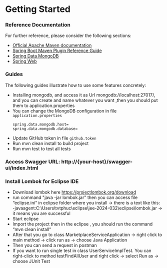 # Getting Started

### Reference Documentation

For further reference, please consider the following sections:

* [Official Apache Maven documentation](https://maven.apache.org/guides/index.html)
* [Spring Boot Maven Plugin Reference Guide](https://docs.spring.io/spring-boot/docs/3.2.5/maven-plugin/reference/html/)
* [Spring Data MongoDB](https://docs.spring.io/spring-boot/docs/3.2.5/reference/htmlsingle/index.html#data.nosql.mongodb)
* [Spring Web](https://docs.spring.io/spring-boot/docs/3.2.5/reference/htmlsingle/index.html#web)

### Guides

The following guides illustrate how to use some features concretely:

* Installing mongodb, and access it as Url mongodb://localhost:27017/, and you can create and name whatever you want
  ,then you should put them to application.properties
* You can change the MongoDB configuration in file `application.properties`
    ```
    spring.data.mongodb.host=
    spring.data.mongodb.database=
    ```
* Update GitHub token in file `github.token`
* Run mvn clean install to build project
* Run mvn test to test all tests

### Access Swagger URL: http://{your-host}/swagger-ui/index.html

### Install Lombok for Eclipse IDE

* Download lombok here https://projectlombok.org/download
* run command "java -jar lombok.jar" then you can access file “eclipse.ini“ in eclipse folder where you install → there
  is a text like this:  -javaagent:C:\Users\tvtphuc\eclipse\jee-2024-032\eclipse\lombok.jar → it means you are
  successful
* Start eclipse
* Import the project then in the eclipse , you should run the command “mvn clean install“
* After that you go to class MarketplaceServiceApplication → right click to main method → click run as → choose Java
  Application
* Then you can send a request in postman
* If you want to run single test in class UserServiceImplTest. You can right-click to method testFindAllUser and right
  click → select Run as → choose JUnit Test